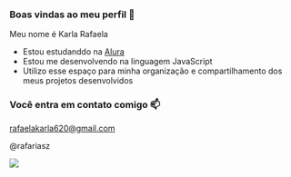 ### Boas vindas ao meu perfil 🤎

Meu nome é Karla Rafaela

- Estou estudanddo na [Alura](https://www.alura.com.br)
- Estou me desenvolvendo na linguagem JavaScript
- Utilizo esse espaço para minha organização e compartilhamento dos meus projetos desenvolvidos

### Você entra em contato comigo 📫

rafaelakarla620@gmail.com

@rafariasz

![](https://media1.tenor.com/m/SFj-19Vp3YkAAAAC/kiss-flying.gif)
